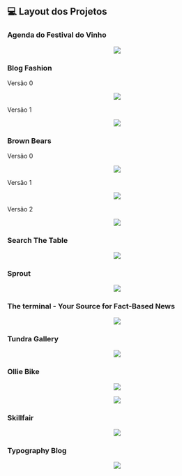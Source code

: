 ## 💻 Layout dos Projetos

### Agenda do Festival do Vinho
<p align="center">
    <img src="https://github.com/TamLuzs/Codecademy/blob/master/layout/agenda-de-festival-do-vinho.PNG">
</p>

### Blog Fashion
 Versão 0
<p align="center">
    <img src="https://github.com/TamLuzs/Codecademy/blob/master/layout/blog-fashion-original.PNG">
</p>

 Versão 1
<p align="center">
    <img src="https://github.com/TamLuzs/Codecademy/blob/master/layout/blog-fashion-v1.png">
</p>

### Brown Bears
 Versão 0
 <p align="center">
    <img src="https://github.com/TamLuzs/Codecademy/blob/master/layout/brown-bears-original.PNG">
</p>

 Versão 1
<p align="center">
    <img src="https://github.com/TamLuzs/Codecademy/blob/master/layout/brown-bears-v1.png">
</p>

 Versão 2
<p align="center">
    <img src="https://github.com/TamLuzs/Codecademy/blob/master/layout/brown-bears-v2.png">
</p>

### Search The Table
<p align="center">
    <img src="https://github.com/TamLuzs/Codecademy/blob/master/layout/search-the-table.PNG">
</p>

### Sprout
<p align="center">
    <img src="https://github.com/TamLuzs/Codecademy/blob/master/layout/sprout.PNG">
</p>

### The terminal - Your Source for Fact-Based News
<p align="center">
    <img src="https://github.com/TamLuzs/Codecademy/blob/master/layout/the-terminal.png">
</p>

### Tundra Gallery
<p align="center">
    <img src="https://github.com/TamLuzs/Codecademy/blob/master/layout/tundra-gallery.PNG">
</p>

### Ollie Bike
<p align="center">
    <img src="https://github.com/TamLuzs/Codecademy/blob/master/layout/Ollie-bike-home.PNG">
</p>

<p align="center">
    <img src="https://github.com/TamLuzs/Codecademy/blob/master/layout/Ollie-bike-citie.PNG">
</p>

### Skillfair
<p align="center">
    <img src="https://github.com/TamLuzs/Codecademy/blob/master/layout/skillfair.PNG">
</p>

### Typography Blog
<p align="center">
    <img src="https://github.com/TamLuzs/Codecademy/blob/master/layout/typography-blog.png">
</p>

